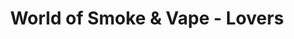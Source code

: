 ---
title: "World of Smoke & Vape - Lovers"
url: /dallas/world-of-smoke-und-vape-lovers/
shop: Tabak
---